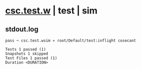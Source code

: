 # [csc.test.w](../../../../../../tests/sdk_tests/math/csc.test.w) | test | sim

## stdout.log
```log
pass ─ csc.test.wsim » root/Default/test:inflight cosecant

Tests 1 passed (1)
Snapshots 1 skipped
Test Files 1 passed (1)
Duration <DURATION>
```

